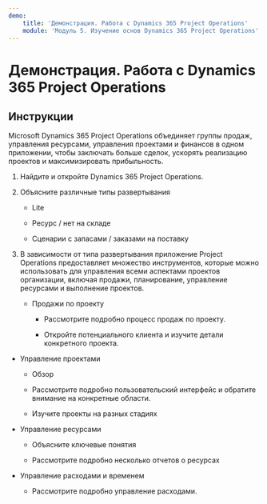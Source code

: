 ```yaml
---
demo:
    title: 'Демонстрация. Работа с Dynamics 365 Project Operations'
    module: 'Модуль 5. Изучение основ Dynamics 365 Project Operations'
---
```


# Демонстрация. Работа с Dynamics 365 Project Operations

## Инструкции

Microsoft Dynamics 365 Project Operations объединяет группы продаж, управления ресурсами, управления проектами и финансов в одном приложении, чтобы заключать больше сделок, ускорять реализацию проектов и максимизировать прибыльность.

1. Найдите и откройте Dynamics 365 Project Operations.

2. Объясните различные типы развертывания

	- Lite

	- Ресурс / нет на складе 

	- Сценарии с запасами / заказами на поставку

3. В зависимости от типа развертывания приложение Project Operations предоставляет множество инструментов, которые можно использовать для управления всеми аспектами проектов организации, включая продажи, планирование, управление ресурсами и выполнение проектов. 

	- Продажи по проекту

		- Рассмотрите подробно процесс продаж по проекту. 

		- Откройте потенциального клиента и изучите детали конкретного проекта. 

- Управление проектами

	- Обзор

	- Рассмотрите подробно пользовательский интерфейс и обратите внимание на конкретные области. 

	- Изучите проекты на разных стадиях

- Управление ресурсами

	- Объясните ключевые понятия

	- Рассмотрите подробно несколько отчетов о ресурсах

- Управление расходами и временем

	- Рассмотрите подробно управление расходами. 

